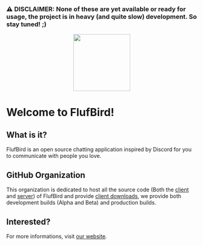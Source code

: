 ### **⚠️ DISCLAIMER: None of these are yet available or ready for usage, the project is in heavy (and quite slow) development. So stay tuned! ;)**

<p align="center">
	<a href="https://flufbird.deta.dev" target="_blank">
		<img src="https://github.com/Mozuli/.github/blob/main/profile/flufbird.svg" width="150">
	</a>
</p>

# Welcome to FlufBird!

## What is it?

FlufBird is an open source chatting application inspired by Discord for you to communicate with people you love.

## GitHub Organization

This organization is dedicated to host all the source code (Both the [client](https://github.com/FlufBird/client) and [server](https://github.com/FlufBird/server)) of FlufBird and provide [client downloads](https://github.com/FlufBird/client/releases), we provide both development builds (Alpha and Beta) and production builds.

## Interested?

For more informations, visit [our website](https://flufbird.deta.dev).
